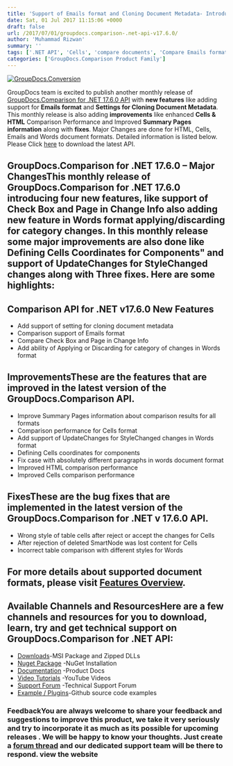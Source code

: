 ```yaml
---
title: 'Support of Emails format and Cloning Document Metadata- Introduced in GroupDocs.Comparison for .NET API v17.6.0'
date: Sat, 01 Jul 2017 11:15:06 +0000
draft: false
url: /2017/07/01/groupdocs.comparison-.net-api-v17.6.0/
author: 'Muhammad Rizwan'
summary: ''
tags: ['.NET API', 'Cells', 'compare documents', 'Compare Emails format', 'Docuement Comparison', 'Download', 'HTML', 'Improved', 'Latest API', 'Metadate Cloning', 'Performance', 'Words', 'GroupDocs.Comparison for .NET Releases']
categories: ['GroupDocs.Comparison Product Family']
---
```


[![GroupDocs.Conversion](https://blog.groupdocs.com/wp-content/uploads/sites/4/2016/11/groupdocs-comparison-net.png)](https://www.groupdocs.com/products/comparison/net)

GroupDocs team is excited to publish another monthly release of [GroupDocs.Comparison for .NET 17.6.0 API](http://www.groupdocs.com/products/comparison/net "Document Comparison API ") with **new features** like adding support for **Emails format** and **Settings for Cloning Document Metadata**. This monthly release is also adding **improvements** like enhanced **Cells & HTML** Comparison Performance and Improved **Summary Pages information** along with **fixes**. Major Changes are done for HTML, Cells, Emails and Words document formats. Detailed information is listed below. Please Click [here](https://downloads.groupdocs.com/comparison/net) to download the latest API.

## GroupDocs.Comparison for .NET 17.6.0 – Major ChangesThis monthly release of **GroupDocs.Comparison for .NET 17.6.0** introducing **four** new features, like support of **Check Box** and **Page in Change Info** also adding new feature in Words format **applying/discarding** for category changes. In this monthly release some major improvements are also done like Defining **Cells Coordinates** for Components" and support of **UpdateChanges** for **StyleChanged** changes along with **Three** fixes. Here are some highlights:

## Comparison API for .NET v17.6.0 New Features

*   Add support of setting for cloning document metadata
*   Comparison support of Emails format
*   Compare Check Box and Page in Change Info
*   Add ability of Applying or Discarding for category of changes in Words format

## ImprovementsThese are the features that are improved in the latest version of the **GroupDocs.Comparison API**.

*   Improve Summary Pages information about comparison results for all formats
*   Comparison performance for Cells format
*   Add support of UpdateChanges for StyleChanged changes in Words format
*   Defining Cells coordinates for components
*   Fix case with absolutely different paragraphs in words document format
*   Improved HTML comparison performance
*   Improved Cells comparison performance

## FixesThese are the bug fixes that are implemented in the latest version of the **GroupDocs.Comparison for .NET v 17.6.0 API**.

*   Wrong style of table cells after reject or accept the changes for Cells
*   After rejection of deleted SmartNode was lost content for Cells
*   Incorrect table comparison with different styles for Words

## For more details about supported document formats, please visit [Features Overview](http://groupdocs.com/docs/display/comparisonnet/Features+Overview).

## Available Channels and ResourcesHere are a few channels and resources for you to download, learn, try and get technical support on **GroupDocs.Comparison for .NET API**:

*   [Downloads](http://downloads.groupdocs.com/comparison/net "Dwonloads;")\-MSI Package and Zipped DLLs
*   [Nuget Package](https://www.nuget.org/packages/groupdocs-comparison-dotnet/ "GroupDocs.Comparison for .NET NuGet") -NuGet Installation
*   [Documentation](http://groupdocs.com/docs/display/comparisonnet/Home "Product Documentation") -Product Docs
*   [Video Tutorials](https://www.youtube.com/playlist?list=PLp-A5JSk_O76uvyS_WPOZm28eG-KRKiYy "GroupDocs.Comparison for .NET Videos") -YouTube Videos
*   [Support Forum](http://www.groupdocs.com/Community/forums/groupdocs.comparison-product-family/9/showforum.aspx "GroupDocs.Comparison for .NET Forum") -Technical Support Forum
*   [Example / Plugins](https://github.com/groupdocs-comparison/GroupDocs.Comparison-for-.NET "GroupDocs.Comparison for .NET Github")\-Github source code examples

### FeedbackYou are always welcome to share your feedback and suggestions to improve this product, we take it very seriously and try to incorporate it as much as its possible for upcoming releases . We will be happy to know your thoughts. Just create a [forum thread](http://www.groupdocs.com/Community/forums/groupdocs.comparison-product-family/9/showforum.aspx) and our dedicated support team will be there to respond. view the website





